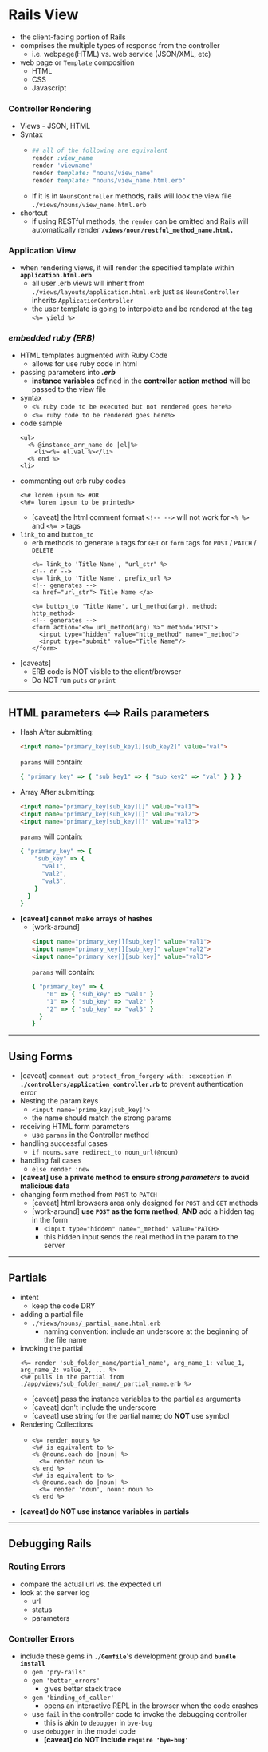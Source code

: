 # Rails View

- the client-facing portion of Rails
- comprises the multiple types of response from the controller
  - i.e. webpage(HTML) vs. web service (JSON/XML, etc)
- web page or `Template` composition
  - HTML
  - CSS
  - Javascript

### Controller Rendering
- Views - JSON, HTML
- Syntax
  - ```ruby
    ## all of the following are equivalent
    render :view_name
    render 'viewname'
    render template: "nouns/view_name"
    render template: "nouns/view_name.html.erb"
    ```
  - If it is in `NounsController` methods, rails will look the view file `./views/nouns/view_name.html.erb`
- shortcut
  - if using RESTful methods, the `render` can be omitted and Rails will automatically render **`/views/noun/restful_method_name.html.`**

### Application View
- when rendering views, it will render the specified template within **`application.html.erb`**
  - all user .erb views will inherit from `./views/layouts/application.html.erb` just as `NounsController` inherits `ApplicationController`
  - the user template is going to interpolate and be rendered at the tag `<%= yield %>`

### ***embedded ruby (ERB)***
- HTML templates augmented with Ruby Code
  - allows for use ruby code in html
- passing parameters into ***.erb*** 
  - **instance variables** defined in the **controller action method** will be passed to the view file
- syntax
  - `<% ruby code to be executed but not rendered goes here%>`
  - `<%= ruby code to be rendered goes here%>`
- code sample
  ```erb
  <ul>
    <% @instance_arr_name do |el|%>
      <li><%= el.val %></li>
    <% end %>
  <li>
  ```
- commenting out erb ruby codes
  ```erb
  <%# lorem ipsum %> #OR
  <%#= lorem ipsum to be printed%>
  ```
  - [caveat] the html comment format `<!-- -->` will not work for `<% %>` and `<%= >` tags
- `link_to` and `button_to`
  - erb methods to generate `a` tags for `GET` or `form` tags for `POST` / `PATCH` / `DELETE`
    ```erb
    <%= link_to 'Title Name', "url_str" %>
    <!-- or -->
    <%= link_to 'Title Name', prefix_url %>
    <!-- generates -->
    <a href="url_str"> Title Name </a>

    <%= button_to 'Title Name', url_method(arg), method: http_method>
    <!-- generates -->
    <form action="<%= url_method(arg) %>" method='POST'>
      <input type="hidden" value="http_method" name="_method">
      <input type="submit" value="Title Name"/>
    </form>
    ```
- [caveats]
  - ERB code is NOT visible to the client/browser
  - Do NOT run `puts` or `print`

---
## HTML parameters <==> Rails parameters
- Hash
  After submitting:
  ```html
  <input name="primary_key[sub_key1][sub_key2]" value="val">
  ```
  `params` will contain:
  ```ruby
  { "primary_key" => { "sub_key1" => { "sub_key2" => "val" } } }
  ```
- Array
  After submitting:
  ```html
  <input name="primary_key[sub_key][]" value="val1">
  <input name="primary_key[sub_key][]" value="val2">
  <input name="primary_key[sub_key][]" value="val3">
  ```
  `params` will contain:
  ```ruby
  { "primary_key" => {
      "sub_key" => {
        "val1",
        "val2",
        "val3",
      }
    }
  }
  ```
- **[caveat] cannot make arrays of hashes**
  - [work-around]
    ```html
    <input name="primary_key[][sub_key]" value="val1">
    <input name="primary_key[][sub_key]" value="val2">
    <input name="primary_key[][sub_key]" value="val3">
    ```
    `params` will contain:
    ```ruby
    { "primary_key" => {
        "0" => { "sub_key" => "val1" }
        "1" => { "sub_key" => "val2" }
        "2" => { "sub_key" => "val3" }
      }
    }
    ```
---
## Using Forms
- [caveat] `comment out protect_from_forgery with: :exception` in **`./controllers/application_controller.rb`** to prevent authentication error
- Nesting the param keys
  - `<input name='prime_key[sub_key]'>`
  - the name should match the strong params
- receiving HTML form parameters
  - use `params` in the Controller method
- handling successful cases
  - `if nouns.save redirect_to noun_url(@noun)`
- handling fail cases
  - `else render :new`
- **[caveat] use a private method to ensure *strong parameters* to avoid malicious data**
- changing form method from `POST` to `PATCH`
  - [caveat] html browsers area only designed for `POST` and `GET` methods
  - [work-around] **use `POST` as the form method**, **AND** add a hidden tag in the form
    - `<input type="hidden" name="_method" value="PATCH>`
    - this hidden input sends the real method in the param to the server

---
## Partials
- intent
  - keep the code DRY
- adding a partial file
  - `./views/nouns/_partial_name.html.erb`
    - naming convention: include an underscore at the beginning of the file name
- invoking the partial
  ```erb
  <%= render 'sub_folder_name/partial_name', arg_name_1: value_1, arg_name_2: value_2, ... %>
  <%# pulls in the partial from ./app/views/sub_folder_name/_partial_name.erb %>
  ```
  - [caveat] pass the instance variables to the partial as arguments
  - [caveat] don't include the underscore
  - [caveat] use string for the partial name; do **NOT** use symbol
- Rendering Collections
  - ```erb
    <%= render nouns %>
    <%# is equivalent to %>
    <% @nouns.each do |noun| %>
      <%= render noun %>
    <% end %>
    <%# is equivalent to %>
    <% @nouns.each do |noun| %>
      <%= render 'noun', noun: noun %>
    <% end %>
    ```
- **[caveat] do NOT use instance variables in partials**
---
## Debugging Rails
### Routing Errors
- compare the actual url vs. the expected url
- look at the server log
  - url
  - status
  - parameters
### Controller Errors
- include these gems in **`./Gemfile`**'s development group and **`bundle install`**
  - `gem 'pry-rails'`
  - `gem 'better_errors'`
    - gives better stack trace
  - `gem 'binding_of_caller'`
    - opens an interactive REPL in the browser when the code crashes
  - use `fail` in the controller code to invoke the debugging controller
    - this is akin to `debugger` in `bye-bug`
  - use `debugger` in the model code
    - **[caveat] do NOT include `require 'bye-bug'`**
    
